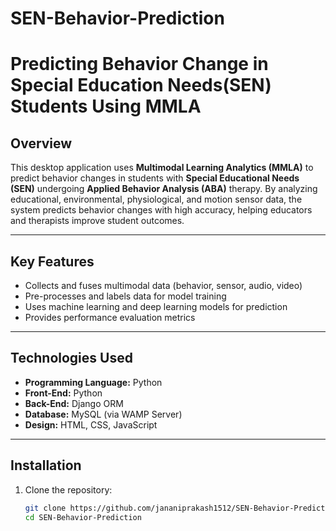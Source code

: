 # SEN-Behavior-Prediction
# Predicting Behavior Change in Special Education Needs(SEN) Students Using MMLA

## Overview
This desktop application uses **Multimodal Learning Analytics (MMLA)** to predict behavior changes in students with **Special Educational Needs (SEN)** undergoing **Applied Behavior Analysis (ABA)** therapy. By analyzing educational, environmental, physiological, and motion sensor data, the system predicts behavior changes with high accuracy, helping educators and therapists improve student outcomes.

---

## Key Features
- Collects and fuses multimodal data (behavior, sensor, audio, video)  
- Pre-processes and labels data for model training  
- Uses machine learning and deep learning models for prediction  
- Provides performance evaluation metrics  

---

## Technologies Used
- **Programming Language:** Python  
- **Front-End:** Python  
- **Back-End:** Django ORM  
- **Database:** MySQL (via WAMP Server)  
- **Design:** HTML, CSS, JavaScript  

---

## Installation
1. Clone the repository:
   ```bash
   git clone https://github.com/jananiprakash1512/SEN-Behavior-Prediction
   cd SEN-Behavior-Prediction
